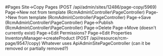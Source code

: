 #Pages
Site->Copy Pages (POST /api/admin/sites/12486/page-copy/5969)
Page->New not from template (RcmAdmin\Controller\PageController)
Page->New from template (RcmAdmin\Controller\PageController)
Page->Save (RcmAdmin\Controller\PageController)
Page->Publish (RcmAdmin\Controller\PageController)
Page->Delete
Page->Move (doesn't currently exist)
Page->Edit Permissions?
Page->Edit Properties
InventoryManager->createProduct (POST /api/resource/rcm-page/9547/copy)
Whatever uses ApiAdminSitePageController (can it be removed or partially removed?)
